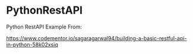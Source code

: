 # PythonRestAPI
Python RestAPI Example 
From:

https://www.codementor.io/sagaragarwal94/building-a-basic-restful-api-in-python-58k02xsiq

